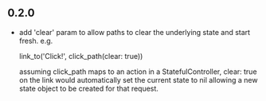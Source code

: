 

## 0.2.0

* add 'clear' param to allow paths to clear the underlying state and start fresh.  e.g.

    link_to('Click!', click_path(clear: true))

  assuming click_path maps to an action in a StatefulController, clear: true on the link 
  would automatically set the current state to nil allowing a new state object to be created for that
  request.


